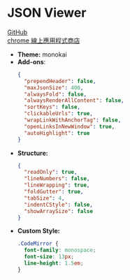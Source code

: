 # JSON Viewer

[GitHub](https://github.com/tulios/json-viewer)  
[chrome 線上應用程式商店](https://chrome.google.com/webstore/detail/json-viewer/gbmdgpbipfallnflgajpaliibnhdgobh)

* **Theme:** monokai
* **Add-ons**:
  ```json
  {
    "prependHeader": false,
    "maxJsonSize": 400,
    "alwaysFold": false,
    "alwaysRenderAllContent": false,
    "sortKeys": false,
    "clickableUrls": true,
    "wrapLinkWithAnchorTag": false,
    "openLinksInNewWindow": true,
    "autoHighlight": true
  }
  ```
* **Structure:**
  ```json
  {
    "readOnly": true,
    "lineNumbers": false,
    "lineWrapping": true,
    "foldGutter": true,
    "tabSize": 4,
    "indentCStyle": false,
    "showArraySize": false
  }
  ```
* **Custom Style:**
  ```css
  .CodeMirror {
    font-family: monospace;
    font-size: 13px;
    line-height: 1.5em;
  }
  ```
